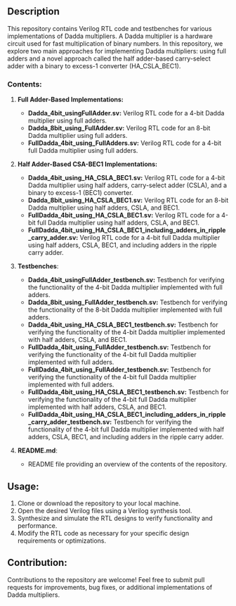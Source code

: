 ## Description

This repository contains Verilog RTL code and testbenches for various implementations of Dadda multipliers. A Dadda multiplier is a hardware circuit used for fast multiplication of binary numbers. In this repository, we explore two main approaches for implementing Dadda multipliers: using full adders and a novel approach called the half adder-based carry-select adder with a binary to excess-1 converter (HA_CSLA_BEC1).

### Contents:

1. **Full Adder-Based Implementations:**
   - **Dadda_4bit_usingFullAdder.sv:** Verilog RTL code for a 4-bit Dadda multiplier using full adders.
   - **Dadda_8bit_using_FullAdder.sv:** Verilog RTL code for an 8-bit Dadda multiplier using full adders.
   - **FullDadda_4bit_using_FullAdders.sv:** Verilog RTL code for a 4-bit full Dadda multiplier using full adders.

2. **Half Adder-Based CSA-BEC1 Implementations:**
   - **Dadda_4bit_using_HA_CSLA_BEC1.sv:** Verilog RTL code for a 4-bit Dadda multiplier using half adders, carry-select adder (CSLA), and a binary to excess-1 (BEC1) converter.
   - **Dadda_8bit_using_HA_CSLA_BEC1.sv:** Verilog RTL code for an 8-bit Dadda multiplier using half adders, CSLA, and BEC1.
   - **FullDadda_4bit_using_HA_CSLA_BEC1.sv:** Verilog RTL code for a 4-bit full Dadda multiplier using half adders, CSLA, and BEC1.
   - **FullDadda_4bit_using_HA_CSLA_BEC1_including_adders_in_ripple_carry_adder.sv:** Verilog RTL code for a 4-bit full Dadda multiplier using half adders, CSLA, BEC1, and including adders in the ripple carry adder.


3. **Testbenches**:

   - **Dadda_4bit_usingFullAdder_testbench.sv:** Testbench for verifying the functionality of the 4-bit Dadda multiplier implemented with full adders.
   - **Dadda_8bit_using_FullAdder_testbench.sv:** Testbench for verifying the functionality of the 8-bit Dadda multiplier implemented with full adders.
   - **Dadda_4bit_using_HA_CSLA_BEC1_testbench.sv:** Testbench for verifying the functionality of the 4-bit Dadda multiplier implemented with half adders, CSLA, and BEC1.
   - **FullDadda_4bit_using_FullAdder_testbench.sv:** Testbench for verifying the functionality of the 4-bit full Dadda multiplier implemented with full adders.
   - **FullDadda_4bit_using_FullAdder_testbench.sv:** Testbench for verifying the functionality of the 4-bit full Dadda multiplier implemented with full adders.
   - **FullDadda_4bit_using_HA_CSLA_BEC1_testbench.sv:** Testbench for verifying the functionality of the 4-bit full Dadda multiplier implemented with half adders, CSLA, and BEC1.
   - **FullDadda_4bit_using_HA_CSLA_BEC1_including_adders_in_ripple_carry_adder_testbench.sv:** Testbench for verifying the functionality of the 4-bit full Dadda multiplier implemented with half adders, CSLA, BEC1, and including adders in the ripple carry adder.

4. **README.md**:
    - README file providing an overview of the contents of the repository.

## Usage:

1. Clone or download the repository to your local machine.
2. Open the desired Verilog files using a Verilog synthesis tool.
3. Synthesize and simulate the RTL designs to verify functionality and performance.
4. Modify the RTL code as necessary for your specific design requirements or optimizations.

## Contribution:
Contributions to the repository are welcome! Feel free to submit pull requests for improvements, bug fixes, or additional implementations of Dadda multipliers.


